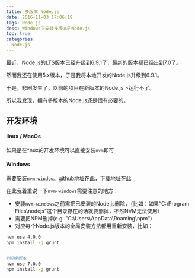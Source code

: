 ```yaml
---
title: 多版本 Node.js
date: 2016-11-03 17:06:19
tags: Node.js
desc: Windows下安装多版本的Node.js
toc: true
categories:
- Node.js
---
```


最近，Node.js的LTS版本已经升级到6.9.1了，最新的版本都已经出到7.0了。

然而我还在使用5.x版本，于是我将本地开发的Node.js升级到6.9.1。

于是，悲剧发生了，以前的项目在新版本的Node.js下运行不了。

所以我发现，拥有多版本的Node.js还是很有必要的。

<!-- more -->

## 开发环境

#### linux / MacOs
如果是在*nux的开发环境可以直接安装`nvm`即可

#### Windows
需要安装`nvm-window`。[github地址在此](https://github.com/coreybutler/nvm-windows)，[下载地址在此](https://github.com/coreybutler/nvm-windows/releases)

在此我着重说一下`nvm-windows`需要注意的地方：

- 安装`nvm-windows`之前需把已安装的Node.js删除，（比如：如果“C:\Program Files\nodejs”这个目录存在的话就要删掉，不然NVM无法使用）
- 需要把NPM删掉(e.g. "C:\Users<user>\AppData\Roaming\npm")
- 对应每个Node.js版本的全局安装方法都用重新安装，比如：

```sh
nvm use 4.0.0
npm install -g grunt


#切换版本
nvm use 7.0.0
npm install -g grunt
```